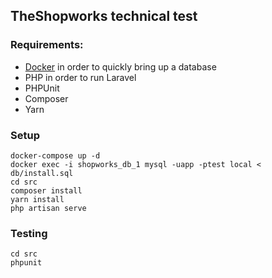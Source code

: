 ## TheShopworks  technical test

### Requirements:

* [Docker](https://www.docker.com/) in order to quickly bring up a database
* PHP in order to run Laravel
* PHPUnit
* Composer
* Yarn

### Setup

    docker-compose up -d
    docker exec -i shopworks_db_1 mysql -uapp -ptest local < db/install.sql
    cd src
    composer install
    yarn install
    php artisan serve

### Testing

    cd src
    phpunit